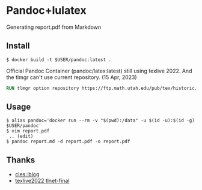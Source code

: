 # Pandoc+lulatex

Generating report.pdf from Markdown

## Install

```shell
$ docker build -t $USER/pandoc:latest . 
```

Official Pandoc Container (pandoc/latex:latest) still using texlive 2022.
And the tlmgr can't use current repository. (15 Apr, 2023)

```Dockerfile
RUN tlmgr option repository https://ftp.math.utah.edu/pub/tex/historic/systems/texlive/2022/tlnet-final/
```

## Usage

```shell
$ alias pandoc='docker run --rm -v "$(pwd):/data" -u $(id -u):$(id -g) $USER/pandoc'
$ vim report.pdf
 .. (edit)
$ pandoc report.md -d report.pdf -o report.pdf
```

## Thanks

* [cles::blog](https://blog.cles.jp/item/13153)
* [texlive2022 tlnet-final](https://ftp.math.utah.edu/pub/tex/historic/systems/texlive/2022/tlnet-final/)
